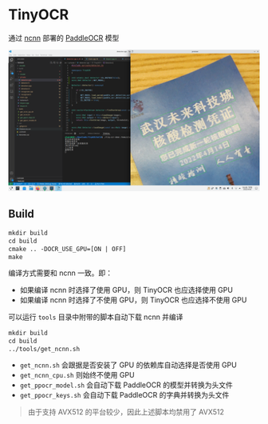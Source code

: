 # TinyOCR

通过 [ncnn](https://github.com/Tencent/ncnn) 部署的 [PaddleOCR](https://github.com/PaddlePaddle/PaddleOCR) 模型

![示例](https://raw.githubusercontent.com/hubenchang0515/resource/master/TinyOCR/demo1.png)

## Build

```
mkdir build 
cd build 
cmake .. -DOCR_USE_GPU=[ON | OFF]
make
```

编译方式需要和 ncnn 一致。即：
* 如果编译 ncnn 时选择了使用 GPU，则 TinyOCR 也应选择使用 GPU
* 如果编译 ncnn 时选择了不使用 GPU，则 TinyOCR 也应选择不使用 GPU

可以运行 `tools` 目录中附带的脚本自动下载 ncnn 并编译

```
mkdir build 
cd build
../tools/get_ncnn.sh
```

* `get_ncnn.sh` 会跟据是否安装了 GPU 的依赖库自动选择是否使用 GPU
* `get_ncnn_cpu.sh` 则始终不使用 GPU
* `get_ppocr_model.sh` 会自动下载 PaddleOCR 的模型并转换为头文件
* `get_ppocr_keys.sh` 会自动下载 PaddleOCR 的字典并转换为头文件

> 由于支持 AVX512 的平台较少，因此上述脚本均禁用了 AVX512
